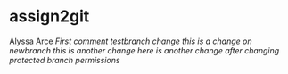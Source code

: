 # assign2git
Alyssa Arce
*First comment*
*testbranch change*
*this is a change on newbranch*
*this is another change*
*here is another change after changing protected branch permissions*